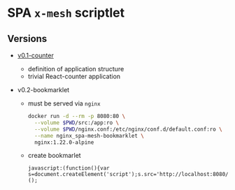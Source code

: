 # SPA `x-mesh` scriptlet

## Versions
- [v0.1-counter](https://rawcdn.githack.com/mhrachovec/spa-mesh-bookmarklet/v0.1-counter/src/index.html)
  - definition of application structure
  - trivial React-counter application

- v0.2-bookmarklet
  - must be served via `nginx`
    ```bash
    docker run -d --rm -p 8080:80 \
      --volume $PWD/src:/app:ro \
      --volume $PWD/nginx.conf:/etc/nginx/conf.d/default.conf:ro \
      --name nginx_spa-mesh-bookmarklet \
      nginx:1.22.0-alpine
    ```
  - create bookmarlet
    ```javacript
    javascript:(function(){var s=document.createElement('script');s.src='http://localhost:8080/index.js';document.body.appendChild(s)})();
    ```
